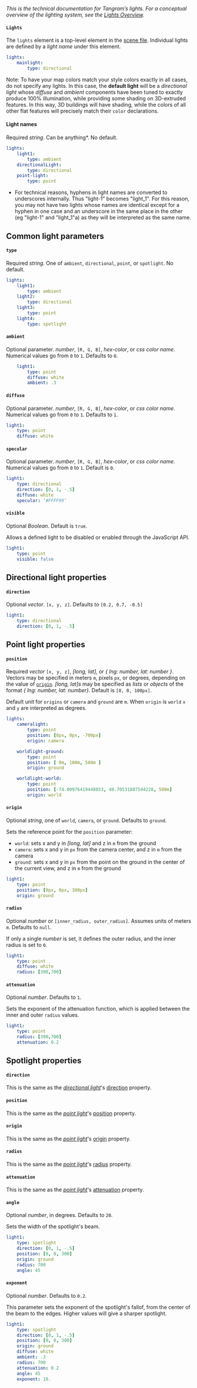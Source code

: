 *This is the technical documentation for Tangram’s lights. For a conceptual overview of the lighting system, see the [Lights Overview](Lights-Overview.md).*

#### `Lights`

The `lights` element is a top-level element in the [scene file](Scene-file.md). Individual lights are defined by a *light name* under this element.

```yaml
lights:
    mainlight:
        type: directional
```

Note: To have your map colors match your style colors exactly in all cases, do not specify any lights. In this case, the **default light** will be a _directional light_ whose _diffuse_ and _ambient_ components have been tuned to exactly produce 100% illumination, while providing some shading on 3D-extruded features. In this way, 3D buildings will have shading, while the colors of all other flat features will precisely match their `color` declarations.

#### Light names
Required _string_. Can be anything*. No default.

```yaml
lights:
    light1:
        type: ambient
    directionalLight:
        type: directional
    point-light:
        type: point
```
* For technical reasons, hyphens in light names are converted to underscores internally. Thus "light-1" becomes "light_1". For this reason, you may not have two lights whose names are identical except for a hyphen in one case and an underscore in the same place in the other (eg "light-1" and "light_1"a) as they will be interpreted as the same name.

## Common light parameters

#### `type`

Required _string_. One of `ambient`, `directional`, `point`, or `spotlight`. No default.

```yaml
lights:
    light1:
        type: ambient
    light2:
        type: directional
    light3:
        type: point
    light4:
        type: spotlight
```

#### `ambient`

Optional parameter. _number_, `[R, G, B]`, _hex-color_, or _css color name_. Numerical values go from `0` to `1`. Defaults to `0`.

```yaml
    light1:
        type: point
        diffuse: white
        ambient: .3
```

#### `diffuse`

Optional parameter. _number_, `[R, G, B]`, _hex-color_, or _css color name_. Numerical values go from `0` to `1`. Defaults to `1`.

```yaml
light1:
    type: point
    diffuse: white
```

#### `specular`

Optional parameter. _number_, `[R, G, B]`, _hex-color_, or _css color name_. Numerical values go from `0` to `1`. Default is `0`.

```yaml
light1:
    type: directional
    direction: [0, 1, -.5]
    diffuse: white
    specular: ‘#FFFF99’
```

#### `visible`

Optional _Boolean_. Default is `true`.

Allows a defined light to be disabled or enabled through the JavaScript API.

```yaml
light1:
    type: point
    visible: false
```

## Directional light properties

#### `direction`

Optional _vector_. `[x, y, z]`. Defaults to `[0.2, 0.7, -0.5]`

```yaml
light1:
    type: directional
    direction: [0, 1, -.5]
```

## Point light properties

#### `position`

Required _vector_ `[x, y, z]`, _[long, lat]_, or _{ lng: number, lat: number }_. Vectors may be specified in meters `m`, pixels `px`, or degrees, depending on the value of [`origin`](#origin). _[long, lat]s_ may be specified as _lists_ or _objects_ of the format _{ lng: number, lat: number}_. Default is `[0, 0, 100px]`.

Default unit for `origins` or `camera` and `ground` are `m`. When `origin` is `world` `x` and `y` are interpreted as degrees.

```yaml
lights:
    cameralight:
        type: point
        position: [0px, 0px, -700px]
        origin: camera

    worldlight-ground:
        type: point
        position: [ 0m, 100m, 500m ]
        origin: ground

    worldlight-world:
        type: point
        position: [-74.00976419448853, 40.70531887544228, 500m]
        origin: world

```

#### `origin`

Optional _string_, one of `world`, `camera`, or `ground`. Defaults to `ground`.

Sets the reference point for the `position` parameter:

- `world`: sets x and y in _[long, lat]_ and z in `m` from the ground
- `camera`: sets x and y in `px` from the camera center, and z in `m` from the camera
- `ground`: sets x and y in `px` from the point on the ground in the center of the current view, and z in `m` from the ground

```yaml
light1:
    type: point
    position: [0px, 0px, 300px]
    origin: ground
```

#### `radius`

Optional _number_ or `[inner_radius, outer_radius]`. Assumes units of meters `m`. Defaults to `null`.

If only a single _number_ is set, it defines the outer radius, and the inner radius is set to `0`.

```yaml
light1:
    type: point
    diffuse: white
    radius: [300,700]
```

#### `attenuation`

Optional _number_. Defaults to `1`.

Sets the exponent of the attenuation function, which is applied between the inner and outer `radius` values.

```yaml
light1:
    type: point
    radius: [300,700]
    attenuation: 0.2
```

## Spotlight properties

#### `direction`

This is the same as the _[directional light](#directional-light-properties)_'s [direction](lights,md#direction) property.

#### `position`

This is the same as the _[point light](#point-light-properties)_'s [position](lights.md#position) property.

#### `origin`

This is the same as the _[point light](#point-light-properties)_'s [origin](lights.md#origin) property.

#### `radius`

This is the same as the _[point light](#point-light-properties)_'s [radius](lights.md#radius) property.

#### `attenuation`

This is the same as the _[point light](#point-light-properties)_'s [attenuation](lights.md#attenuation) property.

#### `angle`

Optional _number_, in degrees. Defaults to `20`.

Sets the width of the spotlight's beam.

```yaml
light1:
    type: spotlight
    direction: [0, 1, -.5]
    position: [0, 0, 300]
    origin: ground
    radius: 700
    angle: 45
```

#### `exponent`

Optional _number_. Defaults to `0.2`.

This parameter sets the exponent of the spotlight's fallof, from the center of the beam to the edges. Higher values will give a sharper spotlight.

```yaml
light1:
    type: spotlight
    direction: [0, 1, -.5]
    position: [0, 0, 300]
    origin: ground
    diffuse: white
    ambient: .3
    radius: 700
    attenuation: 0.2
    angle: 45
    exponent: 10.
```
